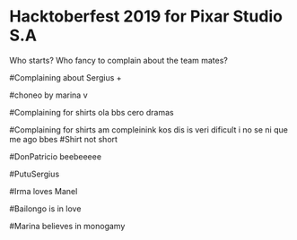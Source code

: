 # Hacktoberfest 2019 for Pixar Studio S.A
Who starts? Who fancy to complain about the team mates?

#Complaining about Sergius +

#choneo by marina v

#Complaining for shirts
ola bbs cero dramas

#Complaining for shirts
am compleinink kos dis is veri dificult i no se ni que me ago bbes
#Shirt not short

#DonPatricio beebeeeee

#PutuSergius

#Irma loves Manel

#Bailongo is in love

#Marina believes in monogamy
